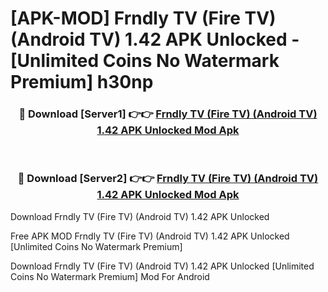 # [APK-MOD] Frndly TV (Fire TV) (Android TV) 1.42 APK Unlocked - [Unlimited Coins No Watermark Premium] h30np



<div align="center">
<h3>🔴 Download [Server1] 👉👉 <a href="https://momento.my/?title=Frndly_TV_(Fire_TV)_(Android_TV)_1.42_APK_Unlocked">Frndly TV (Fire TV) (Android TV) 1.42 APK Unlocked Mod Apk</a></h3><br>

<h3>🔴 Download [Server2] 👉👉 <a href="https://momento.my/?title=Frndly_TV_(Fire_TV)_(Android_TV)_1.42_APK_Unlocked">Frndly TV (Fire TV) (Android TV) 1.42 APK Unlocked Mod Apk</a></h3>
</div>



Download Frndly TV (Fire TV) (Android TV) 1.42 APK Unlocked 

Free APK MOD Frndly TV (Fire TV) (Android TV) 1.42 APK Unlocked [Unlimited Coins No Watermark Premium]

Download Frndly TV (Fire TV) (Android TV) 1.42 APK Unlocked [Unlimited Coins No Watermark Premium] Mod For Android
